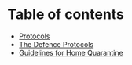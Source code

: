 # Table of contents

* [Protocols](README.md)
* [The Defence Protocols](the-defence-protocols.md)
* [Guidelines for Home Quarantine](guidelines-for-home-quarantine.md)

